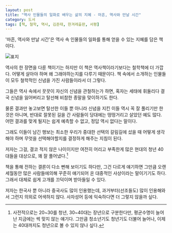 ```yaml
---
layout: post
title: "역사 인물들의 일화로 배우는 삶의 지혜 - 마흔, 역사와 만날 시간"
category: 도서
tags: [책, 철학, 역사, 김준태, 한겨레출판, 서평]
---
```


'마흔, 역사와 만날 시간'은
역사 속 인물들의 일화를 통해 얻을 수 있는 지혜를 담은 책이다.

![표지](https://images2.imgbox.com/01/c0/w5OS47jy_o.jpg)

역사의 한 장면을 다룬 책이기는 하지만
이 책은 역사책이라기보다는 철학책에 더 가깝다.
어떻게 살아야 하며 왜 그래야하는지를 다루기 때문이다.
책 속에서 소개하는 인물들이 모두 철학적인 신념을 가진 사람들이라서 더 그렇다.

그들은 역사 속에서 꿋꿋이 자신의 신념을 관철하는가 하면,
혹자는 세태에 휘둘리다 결국 신념을 잃어버리고 탈선해 비참한 종말을 맞이하기도 한다.

물론 결과만 놓고보면 탈선한 이들 뿐 아니라 신념을 지킨 이들 역시 꼭 잘 풀리기만 한 것은 아니며,
반대로 잘못된 길을 간 사람들이 당대에는 떵떵거리고 살았던 예도 많다.
어떤 결과를 맞게 될지는 쉽게 예측할 수 없고, 정답 역시 없다는 말이다.

그래도 이들이 남긴 행보는
최소한 우리가 중대한 선택의 갈림길에 섰을 때
어떻게 생각해야 하며
무엇을 선택해야할지를 결정하게 해주는 지침이 된다.

저자는 그걸, 결코 적지 않은 나이이지만 여전히 어리고 부족한게 많은 현대의 청년 40대들을 대상으로, 꽤 잘 풀어냈다.[^1]

[^1]: 사전적으로는 20~30를 청년, 30~40대는 장년으로 구분한다만, 평균수명이 늘어난 지금에는 썩 맞지 않는 얘기다. 그만큼 청소년기도 청년기도 더불어 늘어나, 이제는 40대까지도 청년으로 볼 수 있지 않나 싶다.

책을 통해 전하는 결론이 다소 뻔해 보이기도 하다만,
그건 다르게 얘기하면 그만큼 오랜세월동안 많은 사람들에의해 꾸준히 얘기되어 온 대중적인 사상이라는 말이기기도 하다.
그래서 대체로 쉽게 고개를 끄덕이며 받아들일 수 있다.

저자는 한국사 뿐 아니라 중국사도 많이 인용했는데,
과거부터(선조들도) 많이 인용해와서 그런지 의외로 어색하지 않다.
사자성어 등에 익숙하다면 더 그렇지 않을까 싶다.
